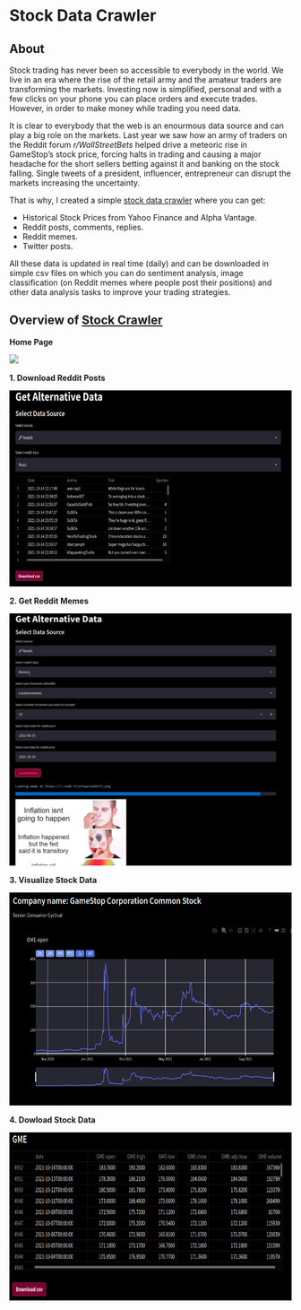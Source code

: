 # Stock Data Crawler

## About
Stock trading has never been so accessible to everybody in the world. We live in an era where the rise of the retail army and the amateur traders are transforming the markets. Investing now is simplified, personal and with a few clicks on your phone you can place orders and execute trades. However, in order to make money while trading you need data.

It is clear to everybody that the web is an enourmous data source and can play a big role on the markets. Last year we saw how an army of traders on the Reddit forum *r/WallStreetBets* helped drive a meteoric rise in GameStop’s stock price, forcing halts in trading and causing a major headache for the short sellers betting against it and banking on the stock falling. Single tweets of a president, influencer, entrepreneur can disrupt the markets increasing the uncertainty.

That is why, I created a simple [stock data crawler](https://share.streamlit.io/ngocuong0105/stockdatacrawler/app.py) where you can get:

- Historical Stock Prices from Yahoo Finance and Alpha Vantage.
- Reddit posts, comments, replies.
- Reddit memes.
- Twitter posts.

All these data is updated in real time (daily) and can be downloaded in simple csv files on which you can do sentiment analysis, image classification (on Reddit memes where people post their positions) and other data analysis tasks to improve your trading strategies. 

## Overview of [Stock Crawler](https://share.streamlit.io/ngocuong0105/stockdatacrawler/app.py)

**Home Page**   

![](context/home_page.gif)

**1. Download Reddit Posts**  

<img src="context/reddit_posts.png" width = "600" height="350">

**2. Get Reddit Memes**  

<img src="context/reddit_memes.png" width = "600" height="450">  

**3. Visualize Stock Data**  

<img src="context/gme.png" width = "600" height="380">  

**4. Dowload Stock Data**  

<img src="context/gme_data.png" width = "600" height="300">  
